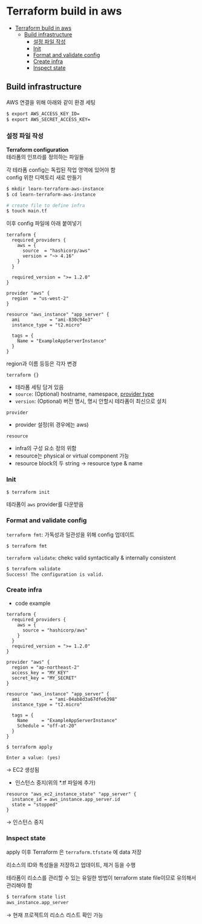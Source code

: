 # Terraform build in aws
- [Terraform build in aws](#terraform-build-in-aws)
  - [Build infrastructure](#build-infrastructure)
    - [설정 파일 작성](#설정-파일-작성)
    - [Init](#init)
    - [Format and validate config](#format-and-validate-config)
    - [Create infra](#create-infra)
    - [Inspect state](#inspect-state)

## Build infrastructure
AWS 연결을 위해 아래와 같이 환경 세팅

```bash
$ export AWS_ACCESS_KEY_ID=
$ export AWS_SECRET_ACCESS_KEY=
```

### 설정 파일 작성

**Terraform configuration**\
테라폼의 인프라를 정의하는 파일들

각 테라폼 config는 독립된 작업 영역에 있어야 함\
config 위한 디렉토리 새로 만들기

```bash
$ mkdir learn-terraform-aws-instance
$ cd learn-terraform-aws-instance

# create file to define infra
$ touch main.tf
```

이후 config 파일에 아래 붙여넣기

```
terraform {
  required_providers {
    aws = {
      source  = "hashicorp/aws"
      version = "~> 4.16"
    }
  }

  required_version = ">= 1.2.0"
}

provider "aws" {
  region  = "us-west-2"
}

resource "aws_instance" "app_server" {
  ami           = "ami-830c94e3"
  instance_type = "t2.micro"

  tags = {
    Name = "ExampleAppServerInstance"
  }
}
```

region과 이름 등등은 각자 변경

`terraform {}`
* 테라폼 세팅 담겨 있음
* `source`: (Optional) hostname, namespace, [provider type](https://registry.terraform.io/browse/providers)
* `version`: (Optional) 버전 명시, 명시 안할시 테라폼이 최신으로 설치

`provider`
* provider 설정(위 경우에는 aws)

`resource`
* infra의 구성 요소 정의 위함
* resource는 physical or virtual component 가능
* resource block의 두 string $\to$ resource type & name

### Init
```bash
$ terraform init
```

테라폼이 `aws` provider를 다운받음

### Format and validate config
`terraform fmt`: 가독성과 일관성을 위해 config 업데이트

```bash
$ terraform fmt
```

`terraform validate`: chekc valid syntactically & internally consistent

```bash
$ terraform validate
Success! The configuration is valid.
```

### Create infra
* code example
```
terraform {
  required_providers {
    aws = {
      source = "hashicorp/aws"
    }
  }
  required_version = ">= 1.2.0"
}

provider "aws" {
  region = "ap-northeast-2"
  access_key = "MY_KEY"
  secret_key = "MY_SECRET"
}

resource "aws_instance" "app_server" {
  ami           = "ami-04ab8d3a67dfe6398"
  instance_type = "t2.micro"

  tags = {
    Name     = "ExampleAppServerInstance"
    Schedule = "off-at-20"
  }
}
```
``` 
$ terraform apply

Enter a value: (yes)
```
$\to$ EC2 생성됨

* 인스턴스 중지(위의 *.tf 파일에 추가)
```
resource "aws_ec2_instance_state" "app_server" {
  instance_id = aws_instance.app_server.id
  state = "stopped"
}
```
$\to$ 인스턴스 중지

### Inspect state
apply 이후 Terraform 은 `terraform.tfstate` 에 data 저장

리소스의 ID와 특성들을 저장하고 업데이트, 제거 등을 수행

테라폼이 리소스를 관리할 수 있는 유일한 방법이 terraform state file이므로 유의해서 관리해야 함

```bash
$ terraform state list
aws_instance.app_server
```
$\to$ 현재 프로젝트의 리소스 리스트 확인 가능